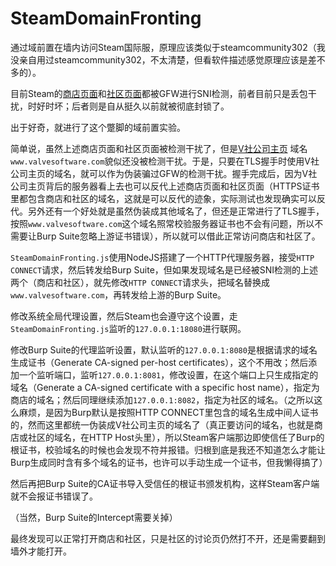 # SteamDomainFronting

通过域前置在墙内访问Steam国际服，原理应该类似于steamcommunity302（我没亲自用过steamcommunity302，不太清楚，但看软件描述感觉原理应该是差不多的）。

目前Steam的[商店页面](https://store.steampowered.com/)和[社区页面](https://steamcommunity.com/)都被GFW进行SNI检测，前者目前只是丢包干扰，时好时坏；后者则是自从挺久以前就被彻底封锁了。

出于好奇，就进行了这个蹩脚的域前置实验。

简单说，虽然上述商店页面和社区页面被检测干扰了，但是[V社公司主页](https://www.valvesoftware.com/) 域名`www.valvesoftware.com`貌似还没被检测干扰。于是，只要在TLS握手时使用V社公司主页的域名，就可以作为伪装骗过GFW的检测干扰。握手完成后，因为V社公司主页背后的服务器看上去也可以反代上述商店页面和社区页面（HTTPS证书里都包含商店和社区的域名，这就是可以反代的迹象，实际测试也发现确实可以反代。另外还有一个好处就是虽然伪装成其他域名了，但还是正常进行了TLS握手，按照`www.valvesoftware.com`这个域名照常校验服务器证书也不会有问题，所以不需要让Burp Suite忽略上游证书错误），所以就可以借此正常访问商店和社区了。

`SteamDomainFronting.js`使用NodeJS搭建了一个HTTP代理服务器，接受`HTTP CONNECT`请求，然后转发给Burp Suite，但如果发现域名是已经被SNI检测的上述两个（商店和社区），就先修改`HTTP CONNECT`请求头，把域名替换成`www.valvesoftware.com`，再转发给上游的Burp Suite。

修改系统全局代理设置，然后Steam也会遵守这个设置，走`SteamDomainFronting.js`监听的`127.0.0.1:18080`进行联网。

修改Burp Suite的代理监听设置，默认监听的`127.0.0.1:8080`是根据请求的域名生成证书（Generate CA-signed per-host certificates），这个不用改；然后添加一个监听端口，监听`127.0.0.1:8081`，修改设置，在这个端口上只生成指定的域名（Generate a CA-signed certificate with a specific host name），指定为商店的域名；然后同理继续添加`127.0.0.1:8082`，指定为社区的域名。（之所以这么麻烦，是因为Burp默认是按照HTTP CONNECT里包含的域名生成中间人证书的，然而这里都统一伪装成V社公司主页的域名了（真正要访问的域名，也就是商店或社区的域名，在HTTP Host头里），所以Steam客户端那边即使信任了Burp的根证书，校验域名的时候也会发现不符并报错。归根到底是我还不知道怎么才能让Burp生成同时含有多个域名的证书，也许可以手动生成一个证书，但我懒得搞了）

然后再把Burp Suite的CA证书导入受信任的根证书颁发机构，这样Steam客户端就不会报证书错误了。

（当然，Burp Suite的Intercept需要关掉）

最终发现可以正常打开商店和社区，只是社区的讨论页仍然打不开，还是需要翻到墙外才能打开。
